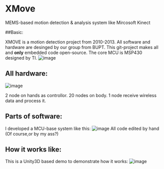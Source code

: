XMove
=====

MEMS-based motion detection &amp; analysis system like Mircosoft Kinect

##Basic:

XMOVE is a motion detection project from 2010-2013. All software and hardware are desinged by our group from BUPT. 
This git-project makes all and **only** embedded code open-source. The core MCU is MSP430 designed by TI.
![image](https://github.com/ferventdesert/XMove/blob/master/images/smart.jpg)

## All hardware:
![image](https://github.com/ferventdesert/XMove/blob/master/images/all.jpg)
 
 2 node on hands as controllor.
 20 nodes on body.
 1 node receive wireless data and process it.

## Parts of software:
I developed a MCU-base system like this:
![image](https://github.com/ferventdesert/XMove/blob/master/images/hand.jpg)
All code edited by hand (Of course,or by my ass?)

## How it works like:
This is a Unity3D based demo to demonstrate how it works:
![image](https://github.com/ferventdesert/XMove/blob/master/images/demo.jpg)


